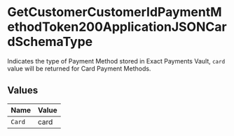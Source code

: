 # GetCustomerCustomerIdPaymentMethodToken200ApplicationJSONCardSchemaType

Indicates the type of Payment Method stored in Exact Payments Vault, `card` value will be returned for Card Payment Methods.


## Values

| Name   | Value  |
| ------ | ------ |
| `Card` | card   |
